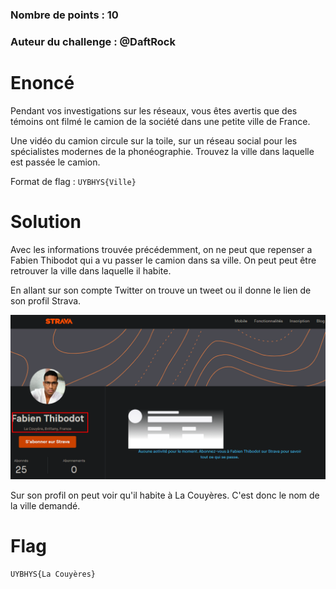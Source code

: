 ### Nombre de points : 10

### Auteur du challenge : @DaftRock

# Enoncé
Pendant vos investigations sur les réseaux, vous êtes avertis que des témoins ont filmé le camion de la société dans une petite ville de France.

Une vidéo du camion circule sur la toile, sur un réseau social pour les spécialistes modernes de la phonéographie. Trouvez la ville dans laquelle est passée le camion.

Format de flag : `UYBHYS{Ville}`

# Solution

Avec les informations trouvée précédemment, on ne peut que repenser a Fabien Thibodot qui a vu passer le camion dans sa ville. On peut peut être retrouver la ville dans laquelle il habite.

En allant sur son compte Twitter on trouve un tweet ou il donne le lien de son profil Strava.

![Profil Strava](./Fichiers/D10XYD3_1.png)

Sur son profil on peut voir qu'il habite à La Couyères. C'est donc le nom de la ville demandé.

# Flag

`UYBHYS{La Couyères}`